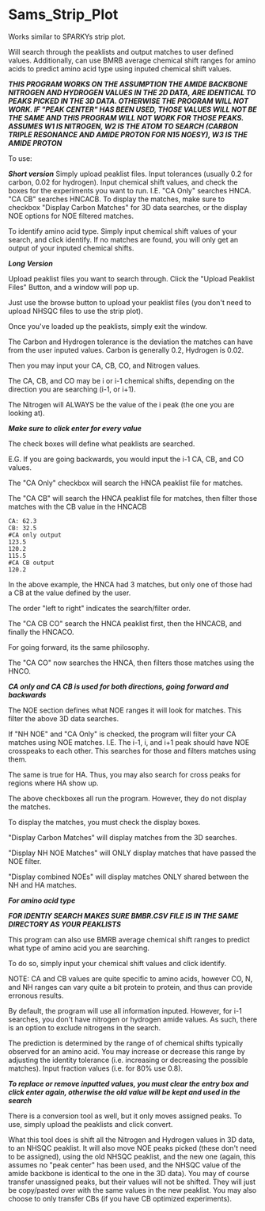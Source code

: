 # Sams_Strip_Plot

Works similar to SPARKYs strip plot. 

Will search through the peaklists and output matches to user defined values. Additionally, can use BMRB average chemical shift ranges for amino acids to predict amino acid type using inputed chemical shift values. 

***THIS PROGRAM WORKS ON THE ASSUMPTION THE AMIDE BACKBONE NITROGEN AND HYDROGEN VALUES IN THE 2D DATA, ARE IDENTICAL TO PEAKS PICKED IN THE 3D DATA. OTHERWISE THE PROGRAM WILL NOT WORK. IF "PEAK CENTER" HAS BEEN USED, THOSE VALUES WILL NOT BE THE SAME AND THIS PROGRAM WILL NOT WORK FOR THOSE PEAKS. ASSUMES W1 IS NITROGEN, W2 IS THE ATOM TO SEARCH (CARBON TRIPLE RESONANCE AND AMIDE PROTON FOR N15 NOESY), W3 IS THE AMIDE PROTON***

To use: 

***Short version***
Simply upload peaklist files. Input tolerances (usually 0.2 for carbon, 0.02 for hydrogen). Input chemical shift values, and check the boxes for the experiments you want to run. 
I.E. "CA Only" searches HNCA. "CA CB" searches HNCACB. To display the matches, make sure to checkbox "Display Carbon Matches" for 3D data searches, or the display NOE options for NOE filtered matches. 

To identify amino acid type. Simply input chemical shift values of your search, and click identify. If no matches are found, you will only get an output of your inputed chemical shifts. 

***Long Version***

Upload peaklist files you want to search through. Click the "Upload Peaklist Files" Button, and a window will pop up. 

Just use the browse button to upload your peaklist files (you don't need to upload NHSQC files to use the strip plot). 

Once you've loaded up the peaklists, simply exit the window. 

The Carbon and Hydrogen tolerance is the deviation the matches can have from the user inputed values. 
Carbon is generally 0.2, Hydrogen is 0.02. 

Then you may input your CA, CB, CO, and Nitrogen values. 

The CA, CB, and CO may be i or i-1 chemical shifts, depending on the direction you are searching (i-1, or i+1). 

The Nitrogen will ALWAYS be the value of the i peak (the one you are looking at). 

***Make sure to click enter for every value***

The check boxes will define what peaklists are searched. 

E.G. If you are going backwards, you would input the i-1 CA, CB, and CO values. 

The "CA Only" checkbox will search the HNCA peaklist file for matches. 

The "CA CB" will search the HNCA peaklist file for matches, then filter those matches with the CB value in the HNCACB

```
CA: 62.3
CB: 32.5
#CA only output
123.5
120.2
115.5
#CA CB output
120.2
```
In the above example, the HNCA had 3 matches, but only one of those had a CB at the value defined by the user. 

The order "left to right" indicates the search/filter order. 

The "CA CB CO" search the HNCA peaklist first, then the HNCACB, and finally the HNCACO. 

For going forward, its the same philosophy. 

The "CA CO" now searches the HNCA, then filters those matches using the HNCO. 

***CA only and CA CB is used for both directions, going forward and backwards***

The NOE section defines what NOE ranges it will look for matches. This filter the above 3D data searches. 

If "NH NOE" and "CA Only" is checked, the program will filter your CA matches using NOE matches. I.E. The i-1, i, and i+1 peak should have NOE crosspeaks to each other. This searches for those and filters matches using them. 

The same is true for HA. Thus, you may also search for cross peaks for regions where HA show up. 

The above checkboxes all run the program. However, they do not display the matches. 

To display the matches, you must check the display boxes. 

"Display Carbon Matches" will display matches from the 3D searches. 

"Display NH NOE Matches" will ONLY display matches that have passed the NOE filter. 

"Display combined NOEs" will display matches ONLY shared between the NH and HA matches. 

***For amino acid type***

***FOR IDENTIY SEARCH MAKES SURE BMBR.CSV FILE IS IN THE SAME DIRECTORY AS YOUR PEAKLISTS***

This program can also use BMRB average chemical shift ranges to predict what type of amino acid you are searching. 

To do so, simply input your chemical shift values and click identify. 

NOTE: CA and CB values are quite specific to amino acids, however CO, N, and NH ranges can vary quite a bit protein to protein, and thus can provide erronous results. 

By default, the program will use all information inputed. However, for i-1 searches, you don't have nitrogen or hydrogen amide values. As such, there is an option to exclude nitrogens in the search. 

The prediction is determined by the range of of chemical shifts typically observed for an amino acid. You may increase or decrease this range by adjusting the identity tolerance (i.e. increasing or decreasing the possible matches). Input fraction values (i.e. for 80% use 0.8). 

***To replace or remove inputted values, you must clear the entry box and click enter again, otherwise the old value will be kept and used in the search***


There is a conversion tool as well, but it only moves assigned peaks. To use, simply upload the peaklists and click convert. 

What this tool does is shift all the Nitrogen and Hydrogen values in 3D data, to an NHSQC peaklist. It will also move NOE peaks picked (these don't need to be assigned), using the old NHSQC peaklist, and the new one (again, this assumes no "peak center" has been used, and the NHSQC value of the amide backbone is identical to the one in the 3D data). You may of course transfer unassigned peaks, but their values will not be shifted. They will just be copy/pasted over with the same values in the new peaklist. You may also choose to only transfer CBs (if you have CB optimized experiments). 
